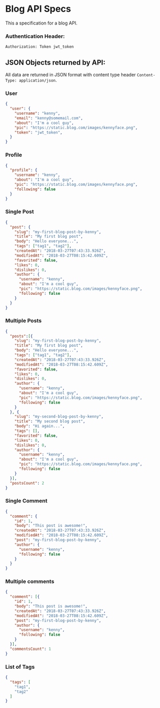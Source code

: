 # Blog API Specs

This a specification for a blog API.

### Authentication Header:

`Authorization: Token jwt_token`

## JSON Objects returned by API:

All data are returned in JSON format with content type header `Content-Type: application/json`.

### User

```JSON
{
  "user": {
    "username": "kenny",
    "email": "kenny@somemail.com",
    "about": "I'm a cool guy",
    "pic": "https://static.blog.com/images/kennyface.png",
    "token": "jwt_token",
  }
}
```

### Profile

```JSON
{
  "profile": {
    "username": "kenny",
    "about": "I'm a cool guy",
    "pic": "https://static.blog.com/images/kennyface.png",
    "following": false
  }
}
```

### Single Post

```JSON
{
  "post": {
    "slug": "my-first-blog-post-by-kenny",
    "title": "My first blog post",
    "body": "Hello everyone...",
    "tags": ["tag1", "tag2"],
    "createdAt": "2018-03-27T07:43:33.926Z",
    "modifiedAt": "2018-03-27T08:15:42.609Z",
    "favorited": false,
    "likes": 0,
    "dislikes": 0,
    "author": {
      "username": "kenny",
      "about": "I'm a cool guy",
      "pic": "https://static.blog.com/images/kennyface.png",
      "following": false
    }
  }
}
```

### Multiple Posts

```JSON
{
  "posts":[{
    "slug": "my-first-blog-post-by-kenny",
    "title": "My first blog post",
    "body": "Hello everyone...",
    "tags": ["tag1", "tag2"],
    "createdAt": "2018-03-27T07:43:33.926Z",
    "modifiedAt": "2018-03-27T08:15:42.609Z",
    "favorited": false,
    "likes": 0,
    "dislikes": 0,
    "author": {
      "username": "kenny",
      "about": "I'm a cool guy",
      "pic": "https://static.blog.com/images/kennyface.png",
      "following": false
    }
  }, {
    "slug": "my-second-blog-post-by-kenny",
    "title": "My second blog post",
    "body": "Hi again...",
    "tags": [],
    "favorited": false,
    "likes": 0,
    "dislikes": 0,
    "author": {
      "username": "kenny",
      "about": "I'm a cool guy",
      "pic": "https://static.blog.com/images/kennyface.png",
      "following": false
    }
  }],
  "postsCount": 2
}
```

### Single Comment

```JSON
{
  "comment": {
    "id": 1,
    "body": "This post is awesome!",
    "createdAt": "2018-03-27T07:43:33.926Z",
    "modifiedAt": "2018-03-27T08:15:42.609Z",
    "post": "my-first-blog-post-by-kenny",
    "author": {
      "username": "kenny",
      "following": false
    }
  }
}
```

### Multiple comments

```JSON
{
  "comment": [{
    "id": 1,
    "body": "This post is awesome!",
    "createdAt": "2018-03-27T07:43:33.926Z",
    "modifiedAt": "2018-03-27T08:15:42.609Z",
    "post": "my-first-blog-post-by-kenny",
    "author": {
      "username": "kenny",
      "following": false
    }
  }],
  "commentsCount": 1
}
```

### List of Tags

```JSON
{
  "tags": [
    "tag1",
    "tag2"
  ]
}
```

